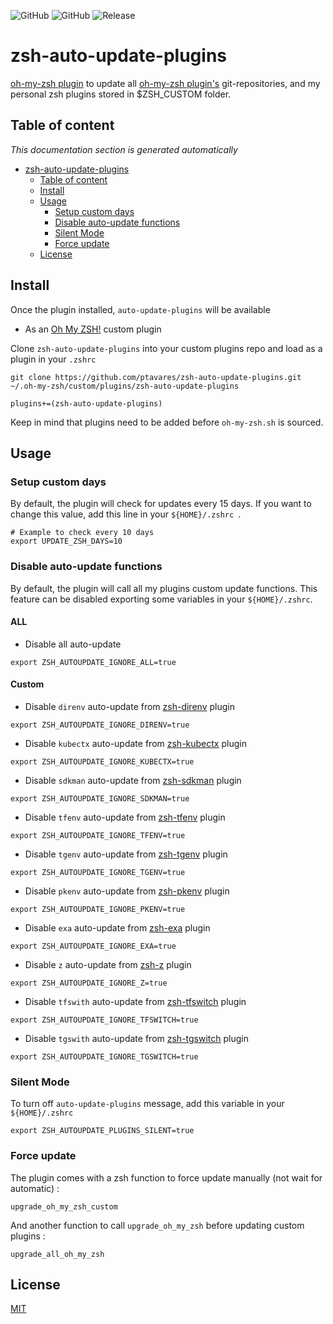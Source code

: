![GitHub](https://img.shields.io/github/license/ptavares/zsh-auto-update-plugins)
![GitHub](https://img.shields.io/github/license/ptavares/zsh-exa)
![Release](https://img.shields.io/badge/Release_version-0.1.0-blue)

# zsh-auto-update-plugins

[oh-my-zsh plugin](https://github.com/robbyrussell/oh-my-zsh) to update all [oh-my-zsh plugin's](https://github.com/robbyrussell/oh-my-zsh) git-repositories, and my personal zsh plugins stored in $ZSH_CUSTOM folder.

## Table of content

_This documentation section is generated automatically_

<!--TOC-->

- [zsh-auto-update-plugins](#zsh-auto-update-plugins)
  - [Table of content](#table-of-content)
  - [Install](#install)
  - [Usage](#usage)
    - [Setup custom days](#setup-custom-days)
    - [Disable auto-update functions](#disable-auto-update-functions)
    - [Silent Mode](#silent-mode)
    - [Force update](#force-update)
  - [License](#license)

<!--TOC-->

## Install

Once the plugin installed, `auto-update-plugins` will be available

- As an [Oh My ZSH!](https://github.com/robbyrussell/oh-my-zsh) custom plugin

Clone `zsh-auto-update-plugins` into your custom plugins repo and load as a plugin in your `.zshrc`

```shell script
git clone https://github.com/ptavares/zsh-auto-update-plugins.git ~/.oh-my-zsh/custom/plugins/zsh-auto-update-plugins
```

```shell script
plugins+=(zsh-auto-update-plugins)
```

Keep in mind that plugins need to be added before `oh-my-zsh.sh` is sourced.

## Usage

### Setup custom days

By default, the plugin will check for updates every 15 days. If you want to change this value, add this line in your `${HOME}/.zshrc `.

```shell script
# Example to check every 10 days
export UPDATE_ZSH_DAYS=10
```

### Disable auto-update functions

By default, the plugin will call all my plugins custom update functions.
This feature can be disabled exporting some variables in your `${HOME}/.zshrc`.

#### ALL

* Disable all auto-update

```shell script
export ZSH_AUTOUPDATE_IGNORE_ALL=true
```

#### Custom

* Disable `direnv` auto-update from [zsh-direnv](https://github.com/ptavares/zsh-direnv) plugin

```shell script
export ZSH_AUTOUPDATE_IGNORE_DIRENV=true
```

* Disable `kubectx` auto-update from [zsh-kubectx](https://github.com/ptavares/zsh-kubectx) plugin

```shell script
export ZSH_AUTOUPDATE_IGNORE_KUBECTX=true
```

* Disable `sdkman` auto-update from [zsh-sdkman](https://github.com/ptavares/zsh-sdkman) plugin

```shell script
export ZSH_AUTOUPDATE_IGNORE_SDKMAN=true
```

* Disable `tfenv` auto-update from [zsh-tfenv](https://github.com/ptavares/zsh-tfenv) plugin

```shell script
export ZSH_AUTOUPDATE_IGNORE_TFENV=true
```

* Disable `tgenv` auto-update from [zsh-tgenv](https://github.com/ptavares/zsh-tgenv) plugin

```shell script
export ZSH_AUTOUPDATE_IGNORE_TGENV=true
```

* Disable `pkenv` auto-update from [zsh-pkenv](https://github.com/ptavares/zsh-pkenv) plugin

```shell script
export ZSH_AUTOUPDATE_IGNORE_PKENV=true
```

* Disable `exa` auto-update from [zsh-exa](https://github.com/ptavares/zsh-exa) plugin

```shell script
export ZSH_AUTOUPDATE_IGNORE_EXA=true
```


* Disable `z` auto-update from [zsh-z](https://github.com/ptavares/zsh-z) plugin

```shell script
export ZSH_AUTOUPDATE_IGNORE_Z=true
```

* Disable `tfswith` auto-update from [zsh-tfswitch](https://github.com/ptavares/zsh-tfswitch) plugin

```shell script
export ZSH_AUTOUPDATE_IGNORE_TFSWITCH=true
```

* Disable `tgswith` auto-update from [zsh-tgswitch](https://github.com/ptavares/zsh-tgswitch) plugin

```shell script
export ZSH_AUTOUPDATE_IGNORE_TGSWITCH=true
```

### Silent Mode

To turn off `auto-update-plugins` message, add this variable in your `${HOME}/.zshrc`

```shell script
export ZSH_AUTOUPDATE_PLUGINS_SILENT=true
```

### Force update

The plugin comes with a zsh function to force update manually (not wait for automatic) :

```shell script
upgrade_oh_my_zsh_custom
```

And another function to call `upgrade_oh_my_zsh` before updating custom plugins :

```shell script
upgrade_all_oh_my_zsh
```

## License

[MIT](LICENCE)
